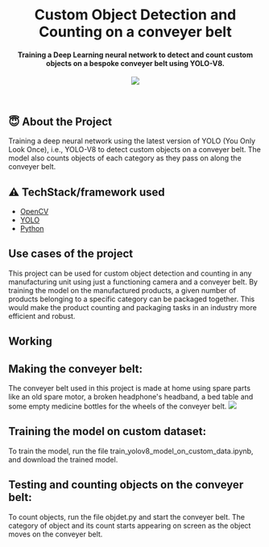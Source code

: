 <h1 align="center">Custom Object Detection and Counting on a conveyer belt</h1>

<div align= "center"> <h4>Training a Deep Learning neural network to detect and count custom objects on a bespoke conveyer belt using YOLO-V8.</h4>
 <img src="https://github.com/Navtegh/Real-Time-Custom-Object-Detection-and-Counting-on-bespoke-conveyer-belt/blob/main/output_image.jpg"/>

</div>

&nbsp;&nbsp;&nbsp;&nbsp;&nbsp;&nbsp;&nbsp;&nbsp;&nbsp;&nbsp;&nbsp;&nbsp;&nbsp;&nbsp;&nbsp;&nbsp;&nbsp;&nbsp;&nbsp;&nbsp;&nbsp;&nbsp;&nbsp;&nbsp;&nbsp;&nbsp;&nbsp;&nbsp;&nbsp;&nbsp;

## :innocent: About the Project
Training a deep neural network using the latest version of YOLO (You Only Look Once), i.e., YOLO-V8 to detect custom objects on a conveyer belt. The model also counts objects of each category as they pass on along the conveyer belt. 

## :warning: TechStack/framework used

- [OpenCV](https://opencv.org/)
- [YOLO](https://github.com/ultralytics/ultralytics)
- [Python](https://www.python.org/)


## Use cases of the project
This project can be used for custom object detection and counting in any manufacturing unit using just a functioning camera and a conveyer belt. By training the model on the manufactured products, a given number of products belonging to a specific category can be packaged together. This would make the product counting and packaging tasks in an industry more efficient and robust. 

## Working
## Making the conveyer belt:
The conveyer belt used in this project is made at home using spare parts like an old spare motor, a broken headphone's headband, a bed table and some empty medicine bottles for the wheels of the conveyer belt.
  <img src="https://github.com/Navtegh/Real-Time-Custom-Object-Detection-and-Counting-on-bespoke-conveyer-belt/blob/main/IMG_1.jpg"/>
 

## Training the model on custom dataset:
To train the model, run the file train_yolov8_model_on_custom_data.ipynb, and download the trained model.

## Testing and counting objects on the conveyer belt:
To count objects, run the file objdet.py and start the conveyer belt. The category of object and its count starts appearing on screen as the object moves on the conveyer belt.








